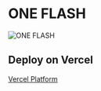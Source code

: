 # ONE FLASH

![ONE FLASH](https://oneflash.info/wp-content/uploads/77940-1.jpg)

## Deploy on Vercel

[Vercel Platform](https://vercel.com/new?utm_medium=default-template&filter=next.js&utm_source=create-next-app&utm_campaign=create-next-app-readme)
